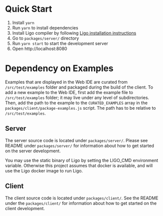 # Quick Start

1. Install `yarn`
1. Run `yarn` to install dependencies
1. Install Ligo compiler by following [Ligo installation instructions][install-ligo]
1. Go to `packages/server/` directory
1. Run `yarn start` to start the development server
1. Open http://localhost:8080

# Dependency on Examples

Examples that are displayed in the Web IDE are curated from `/src/test/examples` folder and packaged during the build of the client. To add a new example to the Web IDE, first add the example file to `/src/test/examples` folder; it may live under any level of subdirectories. Then, add the path to the example to the `CURATED_EXAMPLES` array in the `packages/client/package-examples.js` script. The path has to be relative to `/src/test/examples`.

## Server

The server source code is located under `packages/server/`. Please see README under `packages/server/` for information about how to get started on the server development.

You may use the static binary of Ligo by setting the LIGO_CMD environment variable. Otherwise this project assumes that docker is available, and will use the Ligo docker image to run Ligo.

[install-ligo]: https://ligolang.org/docs/intro/installation/

## Client

The client source code is located under `packages/client/`.  See the README under the `packages/client/` for information about how to get started on the client development.
